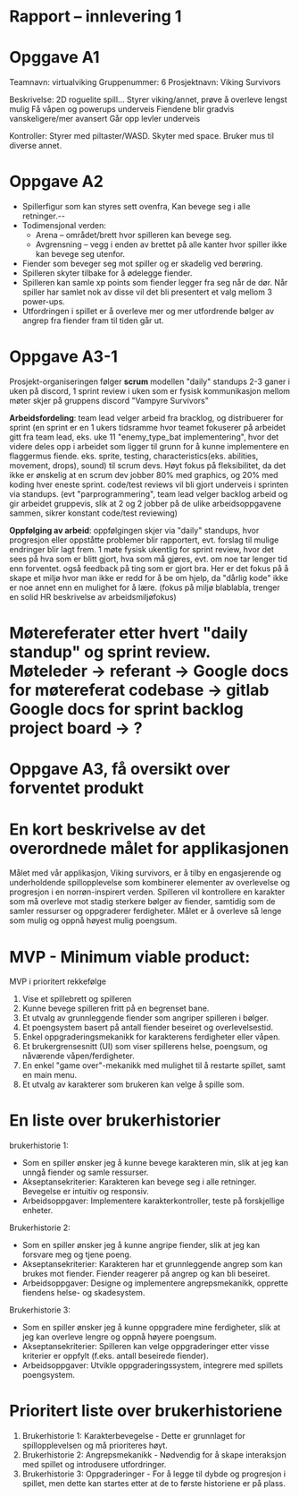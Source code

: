 # Rapport – innlevering 1

# Opggave A1
Teamnavn: virtualviking
Gruppenummer: 6
Prosjektnavn: Viking Survivors

Beskrivelse:
2D roguelite spill...
Styrer viking/annet, prøve å overleve lengst mulig
Få våpen og powerups underveis
Fiendene blir gradvis vanskeligere/mer avansert
Går opp levler underveis

Kontroller:
Styrer med piltaster/WASD. Skyter med space. Bruker mus til diverse annet.

# Oppgave A2
* Spillerfigur som kan styres sett ovenfra, Kan bevege seg i alle retninger.--
* Todimensjonal verden:
    - Arena – området/brett hvor spilleren kan bevege seg.
    - Avgrensning – vegg i enden av brettet på alle kanter hvor spiller ikke kan bevege seg utenfor.
* Fiender som beveger seg mot spiller og er skadelig ved berøring.
* Spilleren skyter tilbake for å ødelegge fiender.
* Spilleren kan samle xp points som fiender legger fra seg når de dør. Når spiller har samlet nok av disse vil det
  bli presentert et valg mellom 3 power-ups.
* Utfordringen i spillet er å overleve mer og mer utfordrende bølger av angrep fra fiender fram til tiden går ut.



# Oppgave A3-1
Prosjekt-organiseringen følger **scrum** modellen
"daily" standups 2-3 ganer i uken på discord, 1 sprint review i uken som er fysisk
kommunikasjon mellom møter skjer på gruppens discord "Vampyre Survivors"

**Arbeidsfordeling**:
    team lead velger arbeid fra bracklog, og distribuerer for sprint (en sprint er en 1 ukers tidsramme hvor teamet 
fokuserer på arbeidet gitt fra team lead, eks. uke 11 "enemy_type_bat implementering", hvor det videre deles opp
i arbeidet som ligger til grunn for å kunne implementere en flaggermus fiende. eks. sprite, testing, 
characteristics(eks. abilities, movement, drops), sound) til scrum devs. Høyt fokus på fleksibilitet, da det ikke er 
ønskelig at en scrum dev jobber 80% med graphics, og 20% med koding hver eneste sprint. code/test reviews vil bli 
gjort underveis i sprinten via standups. (evt "parprogrammering", team lead velger backlog arbeid og gir 
arbeidet gruppevis, slik at 2 og 2 jobber på de ulike arbeidsoppgavene sammen, sikrer konstant code/test reviewing)

**Oppfølging av arbeid**:
    oppfølgingen skjer via "daily" standups, hvor progresjon eller oppståtte problemer blir rapportert, evt. forslag 
til mulige endringer blir lagt frem. 1 møte fysisk ukentlig for sprint review, hvor det sees på hva som er blitt gjort,
hva som må gjøres, evt. om noe tar lenger tid enn forventet. også feedback på ting som er gjort bra. Her er det fokus
på å skape et miljø hvor man ikke er redd for å be om hjelp, da "dårlig kode" ikke er noe annet enn en mulighet for å
lære. (fokus på miljø blablabla, trenger en solid HR beskrivelse av arbeidsmiljøfokus)

Møtereferater etter hvert "daily standup" og sprint review.
Møteleder -> referant -> 
Google docs for møtereferat
codebase -> gitlab
Google docs for sprint backlog
project board -> ?
=========

# Oppgave A3, få oversikt over forventet produkt

# En kort beskrivelse av det overordnede målet for applikasjonen
Målet med vår applikasjon, Viking survivors, 
er å tilby en engasjerende og underholdende spillopplevelse 
som kombinerer elementer av overlevelse og progresjon i en 
norrøn-inspirert verden. Spilleren vil kontrollere en 
karakter som må overleve mot stadig sterkere bølger 
av fiender, samtidig som de samler ressurser og oppgraderer 
ferdigheter. Målet er å overleve så lenge som mulig 
og oppnå høyest mulig poengsum.


# MVP - Minimum viable product:
MVP i prioritert rekkefølge
1. Vise et spillebrett og spilleren
2. Kunne bevege spilleren fritt på en begrenset bane.
3. Et utvalg av grunnleggende fiender som angriper spilleren i bølger.
4. Et poengsystem basert på antall fiender beseiret og overlevelsestid.
5. Enkel oppgraderingsmekanikk for karakterens ferdigheter eller våpen.
6. Et brukergrensesnitt (UI) som viser spillerens helse, poengsum, og nåværende våpen/ferdigheter.
7. En enkel "game over"-mekanikk med mulighet til å restarte spillet, samt en main menu.
8. Et utvalg av karakterer som brukeren kan velge å spille som.

# En liste over brukerhistorier
brukerhistorie 1: 
- Som en spiller ønsker jeg å kunne bevege karakteren min, slik at jeg kan unngå fiender og samle ressurser.
- Akseptansekriterier: Karakteren kan bevege seg i alle retninger. Bevegelse er intuitiv og responsiv.
- Arbeidsoppgaver: Implementere karakterkontroller, teste på forskjellige enheter.

Brukerhistorie 2: 
- Som en spiller ønsker jeg å kunne angripe fiender, slik at jeg kan forsvare meg og tjene poeng.
- Akseptansekriterier: Karakteren har et grunnleggende angrep som kan brukes mot fiender. Fiender reagerer på angrep og kan bli beseiret.
- Arbeidsoppgaver: Designe og implementere angrepsmekanikk, opprette fiendens helse- og skadesystem.

Brukerhistorie 3: 
- Som en spiller ønsker jeg å kunne oppgradere mine ferdigheter, slik at jeg kan overleve lengre og oppnå høyere poengsum.
- Akseptansekriterier: Spilleren kan velge oppgraderinger etter visse kriterier er oppfylt (f.eks. antall beseirede fiender).
- Arbeidsoppgaver: Utvikle oppgraderingssystem, integrere med spillets poengsystem.

# Prioritert liste over brukerhistoriene
1. Brukerhistorie 1: Karakterbevegelse - Dette er grunnlaget for spillopplevelsen og må prioriteres høyt.
2. Brukerhistorie 2: Angrepsmekanikk - Nødvendig for å skape interaksjon med spillet og introdusere utfordringer.
3. Brukerhistorie 3: Oppgraderinger - For å legge til dybde og progresjon i spillet, men dette kan startes etter at de to første historiene er på plass.

